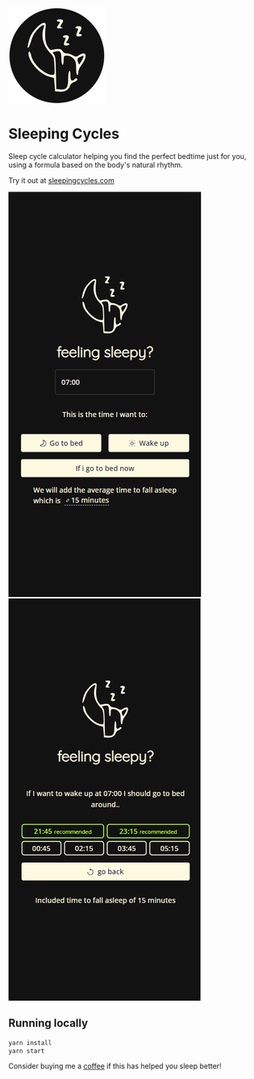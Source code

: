 ![sleepingcycles logo](./public/logo192.png)

# Sleeping Cycles

Sleep cycle calculator helping you find the perfect bedtime just for you, using a formula based on the body's natural rhythm. 

Try it out at [sleepingcycles.com](https://www.sleepingcycles.com/)

![sleepingcycles landing page](./public/screenshot3.png)
![sleepingcycles wake up page](./public/screenshot4.png)


## Running locally

```
yarn install
yarn start
```


Consider buying me a [coffee](https://ko-fi.com/cloudychris) if this has helped you sleep better! 